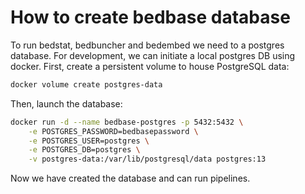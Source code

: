 # How to create bedbase database

To run bedstat, bedbuncher and bedembed we need to a postgres database.
For development, we can initiate  a local postgres DB using docker.
First, create a persistent volume to house PostgreSQL data:

```bash
docker volume create postgres-data
```

Then, launch the database:
```bash
docker run -d --name bedbase-postgres -p 5432:5432 \
    -e POSTGRES_PASSWORD=bedbasepassword \
    -e POSTGRES_USER=postgres \
    -e POSTGRES_DB=postgres \
    -v postgres-data:/var/lib/postgresql/data postgres:13
```

Now we have created the database and can run pipelines.
